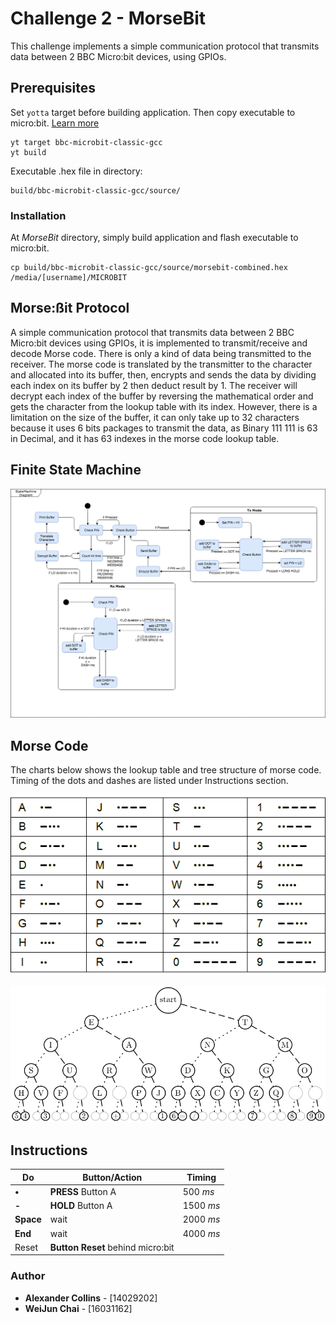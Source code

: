 # Challenge 2 - MorseBit
This challenge implements a simple communication protocol that transmits data between 2 BBC Micro:bit devices, using GPIOs.

## Prerequisites
Set `yotta` target before building application. Then copy executable to micro:bit. [Learn more](https://lancaster-university.github.io/microbit-docs/offline-toolchains "Yotta Offline Build System")

```
yt target bbc-microbit-classic-gcc
yt build
```
Executable .hex file in directory:
```
build/bbc-microbit-classic-gcc/source/
```

### Installation
At _MorseBit_ directory, simply build application and flash executable to micro:bit.

```
cp build/bbc-microbit-classic-gcc/source/morsebit-combined.hex /media/[username]/MICROBIT

```

## Morse:ßit Protocol
A simple communication protocol that transmits data between 2 BBC Micro:bit devices using GPIOs, it is implemented to transmit/receive and decode Morse code. There is only a kind of data being transmitted to the receiver. The morse code is translated by the transmitter to the character and allocated into its buffer, then, encrypts and sends the data by dividing each index on its buffer by 2 then deduct result by 1. The receiver will decrypt each index of the buffer by reversing the mathematical order and gets the character from the lookup table with its index. However, there is a limitation on the size of the buffer, it can only take up to 32 characters because it uses 6 bits packages to transmit the data, as Binary 111 111 is 63 in Decimal, and it has 63 indexes in the morse code lookup table.

## Finite State Machine
![](images/morseState.png)


## Morse Code
The charts below shows the lookup table and tree structure of morse code. Timing of the dots and dashes are listed under Instructions section.

![](images/morseTable.png)

![](images/morseTree.png)

## Instructions
Do | Button/Action | Timing
---|---| ---|
**•** | **PRESS** Button A | 500 _ms_
**-** | **HOLD** Button A | 1500 _ms_
**Space** | wait | 2000 _ms_
**End** | wait | 4000 _ms_
Reset | **Button Reset** behind micro:bit |





### Author
- **Alexander Collins** - [14029202]
- **WeiJun Chai** - [16031162]

